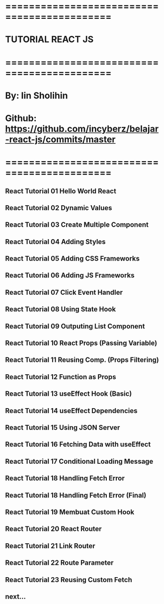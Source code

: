 # ============================================
# TUTORIAL REACT JS #
# ============================================
# By: Iin Sholihin #
# Github: https://github.com/incyberz/belajar-react-js/commits/master
# ============================================
## React Tutorial 01 Hello World React
## React Tutorial 02 Dynamic Values
## React Tutorial 03 Create Multiple Component
## React Tutorial 04 Adding Styles
## React Tutorial 05 Adding CSS Frameworks
## React Tutorial 06 Adding JS Frameworks
## React Tutorial 07 Click Event Handler
## React Tutorial 08 Using State Hook
## React Tutorial 09 Outputing List Component
## React Tutorial 10 React Props (Passing Variable)
## React Tutorial 11 Reusing Comp. (Props Filtering)
## React Tutorial 12 Function as Props
## React Tutorial 13 useEffect Hook (Basic)
## React Tutorial 14 useEffect Dependencies
## React Tutorial 15 Using JSON Server
## React Tutorial 16 Fetching Data with useEffect
## React Tutorial 17 Conditional Loading Message
## React Tutorial 18 Handling Fetch Error
## React Tutorial 18 Handling Fetch Error (Final)
## React Tutorial 19 Membuat Custom Hook
## React Tutorial 20 React Router
## React Tutorial 21 Link Router 
## React Tutorial 22 Route Parameter
## React Tutorial 23 Reusing Custom Fetch <current>
## next...



